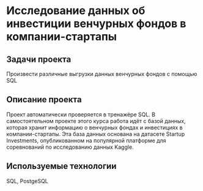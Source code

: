 # Исследование данных об инвестиции венчурных фондов в компании-стартапы

## Задачи проекта
Произвести различные выгрузки данных венчурных фондов с помощью SQL

## Описание проекта
Проект автоматически проверяется в тренажёре SQL. В самостоятельном проекте этого курса работа идёт с базой данных, которая хранит информацию о венчурных фондах и инвестициях в компании-стартапы. Эта база данных основана на датасете Startup Investments, опубликованном на популярной платформе для соревнований по исследованию данных Kaggle.

## Используемые технологии
SQL, PostgeSQL
